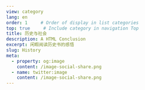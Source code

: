 ```yaml
---
view: category
lang: en
order: 1     # Order of display in list categories
top: true     # Include category in navigation Top
title: 历史与社会
description: A HTML Conclusion
excerpt: 闲暇阅读历史书的感悟
slug: History
meta:
  - property: og:image
    content: /image-social-share.png
  - name: twitter:image
    content: /image-social-share.png
---
```

